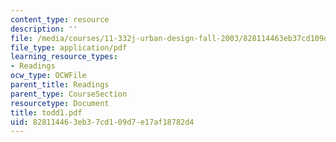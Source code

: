 ```yaml
---
content_type: resource
description: ''
file: /media/courses/11-332j-urban-design-fall-2003/828114463eb37cd109d7e17af18782d4_todd1.pdf
file_type: application/pdf
learning_resource_types:
- Readings
ocw_type: OCWFile
parent_title: Readings
parent_type: CourseSection
resourcetype: Document
title: todd1.pdf
uid: 82811446-3eb3-7cd1-09d7-e17af18782d4
---
```

